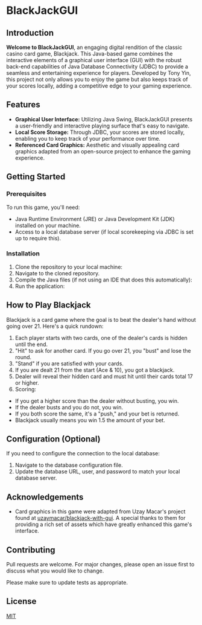 # BlackJackGUI

## Introduction
**Welcome to BlackJackGUI**, an engaging digital rendition of the classic casino card game, Blackjack. This Java-based game combines the interactive elements of a graphical user interface (GUI) with the robust back-end capabilities of Java Database Connectivity (JDBC) to provide a seamless and entertaining experience for players. Developed by Tony Yin, this project not only allows you to enjoy the game but also keeps track of your scores locally, adding a competitive edge to your gaming experience.

## Features
- **Graphical User Interface:** Utilizing Java Swing, BlackJackGUI presents a user-friendly and interactive playing surface that's easy to navigate.
- **Local Score Storage:** Through JDBC, your scores are stored locally, enabling you to keep track of your performance over time.
- **Referenced Card Graphics:** Aesthetic and visually appealing card graphics adapted from an open-source project to enhance the gaming experience.

## Getting Started

### Prerequisites
To run this game, you'll need:
- Java Runtime Environment (JRE) or Java Development Kit (JDK) installed on your machine.
- Access to a local database server (if local scorekeeping via JDBC is set up to require this).

### Installation
1. Clone the repository to your local machine:
2. Navigate to the cloned repository.
3. Compile the Java files (if not using an IDE that does this automatically):
4. Run the application:


## How to Play Blackjack

Blackjack is a card game where the goal is to beat the dealer's hand without going over 21. Here's a quick rundown:

1. Each player starts with two cards, one of the dealer's cards is hidden until the end.
2. "Hit" to ask for another card. If you go over 21, you "bust" and lose the round.
3. "Stand" if you are satisfied with your cards.
4. If you are dealt 21 from the start (Ace & 10), you got a blackjack.
5. Dealer will reveal their hidden card and must hit until their cards total 17 or higher.
6. Scoring:
- If you get a higher score than the dealer without busting, you win.
- If the dealer busts and you do not, you win.
- If you both score the same, it's a "push," and your bet is returned.
- Blackjack usually means you win 1.5 the amount of your bet.

## Configuration (Optional)
If you need to configure the connection to the local database:

1. Navigate to the database configuration file.
2. Update the database URL, user, and password to match your local database server.

## Acknowledgements
- Card graphics in this game were adapted from Uzay Macar's project found at [uzaymacar/blackjack-with-gui](https://github.com/uzaymacar/blackjack-with-gui). A special thanks to them for providing a rich set of assets which have greatly enhanced this game's interface.

## Contributing
Pull requests are welcome. For major changes, please open an issue first to discuss what you would like to change.

Please make sure to update tests as appropriate.

## License
[MIT](https://choosealicense.com/licenses/mit/)
